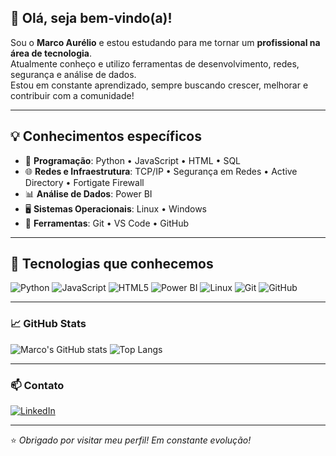 ## 👋 Olá, seja bem-vindo(a)!

Sou o **Marco Aurélio** e estou estudando para me tornar um **profissional na área de tecnologia**.  
Atualmente conheço e utilizo ferramentas de desenvolvimento, redes, segurança e análise de dados.  
Estou em constante aprendizado, sempre buscando crescer, melhorar e contribuir com a comunidade!

---

## 💡 Conhecimentos específicos

- 🎯 **Programação**: Python • JavaScript • HTML • SQL  
- 🌐 **Redes e Infraestrutura**: TCP/IP • Segurança em Redes • Active Directory • Fortigate Firewall  
- 📊 **Análise de Dados**: Power BI  
- 🖥️ **Sistemas Operacionais**: Linux • Windows  
- 🧰 **Ferramentas**: Git • VS Code • GitHub  

---

## 🧠 Tecnologias que conhecemos

![Python](https://img.shields.io/badge/Python-3776AB?style=for-the-badge&logo=python&logoColor=white)
![JavaScript](https://img.shields.io/badge/JavaScript-F7DF1E?style=for-the-badge&logo=javascript&logoColor=black)
![HTML5](https://img.shields.io/badge/HTML5-E34F26?style=for-the-badge&logo=html5&logoColor=white)
![Power BI](https://img.shields.io/badge/Power%20BI-F2C811?style=for-the-badge&logo=powerbi&logoColor=black)
![Linux](https://img.shields.io/badge/Linux-FCC624?style=for-the-badge&logo=linux&logoColor=black)
![Git](https://img.shields.io/badge/Git-F05032?style=for-the-badge&logo=git&logoColor=white)
![GitHub](https://img.shields.io/badge/GitHub-181717?style=for-the-badge&logo=github&logoColor=white)

---

### 📈 GitHub Stats

![Marco's GitHub stats](https://github-readme-stats.vercel.app/api?username=marcoaurelioprudencio&show_icons=true&theme=dracula)
![Top Langs](https://github-readme-stats.vercel.app/api/top-langs/?username=marcoaurelioprudencio&layout=compact&theme=dracula)

---

### 📫 Contato
[![LinkedIn](https://img.shields.io/badge/-LinkedIn-blue?style=flat-square&logo=Linkedin&logoColor=white&link=https://www.linkedin.com/in/marcoaurelioprudencio/)](https://www.linkedin.com/in/marcoaurelioprudencio/)

---

⭐ *Obrigado por visitar meu perfil! Em constante evolução!*
